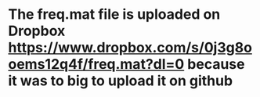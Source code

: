 # The freq.mat file is uploaded on Dropbox https://www.dropbox.com/s/0j3g8ooems12q4f/freq.mat?dl=0 because it was to big to upload it on github
